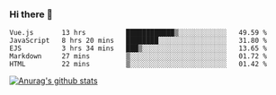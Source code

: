 ### Hi there 👋



<!--
**webB1an/webB1an** is a ✨ _special_ ✨ repository because its `README.md` (this file) appears on your GitHub profile.

Here are some ideas to get you started:

- 🔭 I’m currently working on ...
- 🌱 I’m currently learning ...
- 👯 I’m looking to collaborate on ...
- 🤔 I’m looking for help with ...
- 💬 Ask me about ...
- 📫 How to reach me: ...
- 😄 Pronouns: ...
- ⚡ Fun fact: ...
-->

<!--START_SECTION:waka-->
```text
Vue.js       13 hrs          ████████████▒░░░░░░░░░░░░   49.59 % 
JavaScript   8 hrs 20 mins   ████████░░░░░░░░░░░░░░░░░   31.80 % 
EJS          3 hrs 34 mins   ███▒░░░░░░░░░░░░░░░░░░░░░   13.65 % 
Markdown     27 mins         ▒░░░░░░░░░░░░░░░░░░░░░░░░   01.72 % 
HTML         22 mins         ▒░░░░░░░░░░░░░░░░░░░░░░░░   01.42 % 
```
<!--END_SECTION:waka-->


[![Anurag's github stats](https://github-readme-stats.vercel.app/api?username=webB1an&show_icons=true&theme=radical)](https://github.com/anuraghazra/github-readme-stats)

